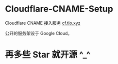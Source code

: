 # Cloudflare-CNAME-Setup

Cloudflare CNAME 接入服务 [cf.tlo.xyz](https://cf.tlo.xyz)

公开的服务架设于 Google Cloud。

# 再多些 Star 就开源 ^_^
